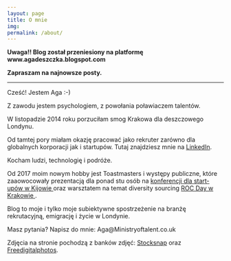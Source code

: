 ```yaml
---
layout: page
title: O mnie
img: 
permalink: /about/
---
```


<div class="mt50"></div>
<b>Uwaga!!
Blog został przeniesiony na platformę www.agadeszczka.blogspot.com 
    
    
Zapraszam na najnowsze posty. </b>

--------------------------------

Cześć! Jestem Aga :-)

<p>Z zawodu jestem psychologiem, z powołania poławiaczem talentów.</p>
<p>W listopadzie 2014 roku porzuciłam smog Krakowa dla deszczowego Londynu.</p>
<p>Od tamtej pory miałam okazję pracować jako rekruter zarówno dla globalnych korporacji jak i startupów.
Tutaj znajdziesz mnie na <a href="http://www.linkedin.com/in/adeszczka" target="_blank">LinkedIn</a>.</p>

<p>Kocham ludzi, technologię i podróże.</p>
    
<p>Od 2017 moim nowym hobby jest Toastmasters i występy publiczne, które zaaowocowały prezentacją dla ponad stu osób na <a href="http://ministryoftalent.co.uk/2017/11/05/se2017-kiev/" target="_blank"> konferencji dla start-upów w Kijowie </a> oraz warsztatem na temat diversity sourcing <a href="http://ministryoftalent.co.uk/2017/12/25/ROC-day-krakow/" target="_blank"> ROC Day w Krakowie </a>.</p>

<p>Blog to moje i tylko moje subiektywne spostrzeżenie na branżę rekrutacyjną, emigrację i życie w Londynie.</p>

<p>Masz pytania? Napisz do mnie: Aga@Ministryoftalent.co.uk</p>

    
<p>Zdjęcia na stronie pochodzą z banków zdjęć: <a href="https://stocksnap.io" target="_blank"> Stocksnap</a> oraz <a href="http://www.freedigitalphotos.net/" target="_blank"> Freedigitalphotos</a>.</p>











